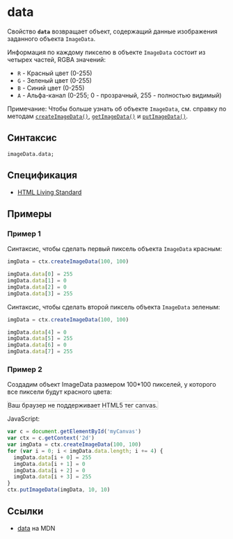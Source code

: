 # data

Свойство **`data`** возвращает объект, содержащий данные изображения заданного объекта `ImageData`.

Информация по каждому пикселю в объекте `ImageData` состоит из четырех частей, RGBA значений:

- `R` - Красный цвет (0-255)
- `G` - Зеленый цвет (0-255)
- `B` - Синий цвет (0-255)
- `A` - Альфа-канал (0-255; 0 - прозрачный, 255 - полностью видимый)

Примечание: Чтобы больше узнать об объекте `ImageData`, см. справку по методам [`createImageData()`](<createimagedata().md>), [`getImageData()`](<getimagedata().md>) и [`putImageData()`](<putimagedata().md>).

## Синтаксис

```
imageData.data;
```

## Спецификация

- [HTML Living Standard](https://html.spec.whatwg.org/multipage/canvas.html#dom-imagedata-data)

## Примеры

### Пример 1

Синтаксис, чтобы сделать первый пиксель объекта `ImageData` красным:

```js
imgData = ctx.createImageData(100, 100)

imgData.data[0] = 255
imgData.data[1] = 0
imgData.data[2] = 0
imgData.data[3] = 255
```

Синтаксис, чтобы сделать второй пиксель объекта `ImageData` зеленым:

```js
imgData = ctx.createImageData(100, 100)

imgData.data[4] = 0
imgData.data[5] = 255
imgData.data[6] = 0
imgData.data[7] = 255
```

### Пример 2

Создадим объект ImageData размером 100\*100 пикселей, у которого все пиксели будут красного цвета:

<canvas id="myCanvas" width="300" height="150" style="border:1px solid #d3d3d3;background:#ffffff;">
Ваш браузер не поддерживает HTML5 тег canvas.
</canvas>
<script>
var c=document.getElementById("myCanvas");
var canvOK=1;
try {c.getContext("2d");}
catch (er) {canvOK=0;}
if (canvOK==1){
var ctx=c.getContext("2d");
var imgData=ctx.createImageData(100,100);
for (var i=0;i<imgData.width*imgData.height*4;i+=4){
imgData.data[i+0]=255;
imgData.data[i+1]=0;
imgData.data[i+2]=0;
imgData.data[i+3]=255;}
ctx.putImageData(imgData,10,10);}
</script>

JavaScript:

```js
var c = document.getElementById('myCanvas')
var ctx = c.getContext('2d')
var imgData = ctx.createImageData(100, 100)
for (var i = 0; i < imgData.data.length; i += 4) {
  imgData.data[i + 0] = 255
  imgData.data[i + 1] = 0
  imgData.data[i + 2] = 0
  imgData.data[i + 3] = 255
}
ctx.putImageData(imgData, 10, 10)
```

## Ссылки

- [data](https://developer.mozilla.org/en-US/docs/Web/API/ImageData/data) на MDN
